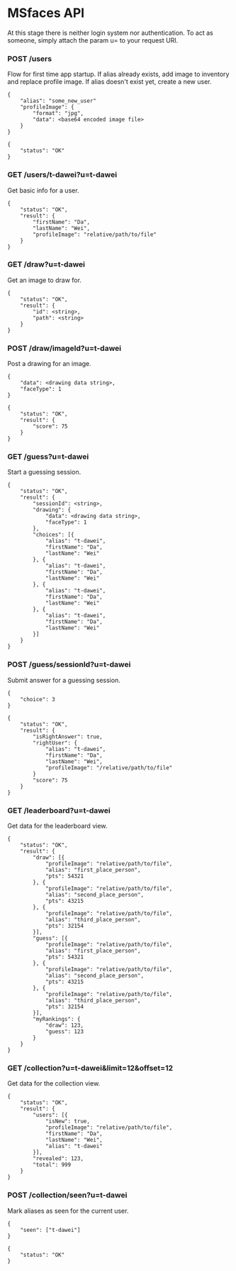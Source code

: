 # MSfaces API

At this stage there is neither login system nor authentication. To act as someone, simply attach the param u=<alias> to your request URI.

### POST /users
Flow for first time app startup. If alias already exists, add image to inventory and replace profile image. If alias doesn't exist yet, create a new user.
```
{
    "alias": "some_new_user"
    "profileImage": {
        "format": "jpg",
        "data": <base64 encoded image file>
    }
}
```
```
{
    "status": "OK"
}
```

### GET /users/t-dawei?u=t-dawei
Get basic info for a user.
```
{
    "status": "OK",
    "result": {
        "firstName": "Da",
        "lastName": "Wei",
        "profileImage": "relative/path/to/file"
    }
}
```

### GET /draw?u=t-dawei
Get an image to draw for.
```
{
    "status": "OK",
    "result": {
        "id": <string>,
        "path": <string>
    }
}
```

### POST /draw/imageId?u=t-dawei
Post a drawing for an image.
```
{
    "data": <drawing data string>,
    "faceType": 1
}
```
```
{
    "status": "OK",
    "result": {
        "score": 75
    }
}
```


### GET /guess?u=t-dawei
Start a guessing session.
```
{
    "status": "OK",
    "result": {
        "sessionId": <string>,
        "drawing": {
            "data": <drawing data string>,
            "faceType": 1
        },
        "choices": [{
            "alias": "t-dawei",
            "firstName": "Da",
            "lastName": "Wei"
        }, {
            "alias": "t-dawei",
            "firstName": "Da",
            "lastName": "Wei"
        }, {
            "alias": "t-dawei",
            "firstName": "Da",
            "lastName": "Wei"
        }, {
            "alias": "t-dawei",
            "firstName": "Da",
            "lastName": "Wei"
        }]
    }
}
```

### POST /guess/sessionId?u=t-dawei
Submit answer for a guessing session.
```
{
    "choice": 3
}
```
```
{
    "status": "OK",
    "result": {
        "isRightAnswer": true,
        "rightUser": {
            "alias": "t-dawei",
            "firstName": "Da",
            "lastName": "Wei",
            "profileImage": "/relative/path/to/file"
        }
        "score": 75
    }
}
```

### GET /leaderboard?u=t-dawei
Get data for the leaderboard view.
```
{
    "status": "OK",
    "result": {
        "draw": [{
            "profileImage": "relative/path/to/file",
            "alias": "first_place_person",
            "pts": 54321
        }, {
            "profileImage": "relative/path/to/file",
            "alias": "second_place_person",
            "pts": 43215
        }, {
            "profileImage": "relative/path/to/file",
            "alias": "third_place_person",
            "pts": 32154
        }],
        "guess": [{
            "profileImage": "relative/path/to/file",
            "alias": "first_place_person",
            "pts": 54321
        }, {
            "profileImage": "relative/path/to/file",
            "alias": "second_place_person",
            "pts": 43215
        }, {
            "profileImage": "relative/path/to/file",
            "alias": "third_place_person",
            "pts": 32154
        }],
        "myRankings": {
            "draw": 123,
            "guess": 123
        }
    }
}
```

### GET /collection?u=t-dawei&limit=12&offset=12
Get data for the collection view.
```
{
    "status": "OK",
    "result": {
        "users": [{
            "isNew": true,
            "profileImage": "relative/path/to/file",
            "firstName": "Da",
            "lastName": "Wei",
            "alias": "t-dawei"
        }],
        "revealed": 123,
        "total": 999
    }
}
```

### POST /collection/seen?u=t-dawei
Mark aliases as seen for the current user.
```
{
    "seen": ["t-dawei"]
}
```
```
{
    "status": "OK"
}
```
